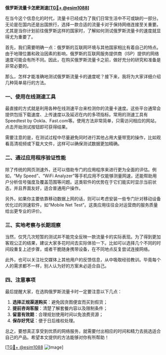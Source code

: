 **俄罗斯流量卡怎麽測速[[TG💪+ @esim1088](https://t.me/s/esim1088)]**

在当今这个信息化的时代，流量卡已经成为了我们日常生活中不可或缺的一部分。无论是在国内还是出国旅行，选择一款合适的流量卡对于保持网络连接至关重要。尤其是当你计划前往俄罗斯这样的国家时，了解如何测试俄罗斯流量卡的速度就显得尤为重要了。

首先，我们需要明确一点：俄罗斯的互联网环境与其他国家相比有着自己的特点。由于地理位置和政治因素的影响，俄罗斯的互联网服务提供商（ISP）提供的网络速度可能会有所不同。因此，在购买俄罗斯流量卡之前，做好充分的研究和准备是非常必要的。

那么，怎样才能准确地测试俄罗斯流量卡的速度呢？接下来，我将为大家详细介绍几种简单易行的方法。

### 一、使用在线测速工具

最直接的方式就是利用各种在线测速平台来检测你的流量卡速度。这些平台通常会提供包括下载速度、上传速度以及延迟在内的多项指标。常用的测速工具有Speedtest by Ookla、Fast.com等。使用方法非常简单，只需访问相应的网站，点击开始测试按钮即可获得结果。

需要注意的是，在测试过程中尽量避免同时进行其他占用大量带宽的操作，比如观看高清视频或下载大文件，这样可以确保测试数据更加精确。

### 二、通过应用程序验证性能

除了传统的网页测速外，还可以借助专门的应用程序来进行更为全面的评估。例如，“My Speed”、“WiFi Analyzer”等手机应用不仅能够测量网速，还能帮助用户分析信号强度及覆盖范围等问题。这类软件的优势在于它们能实时显示当前状态，并且界面友好，适合普通用户操作。

另外，如果你主要依靠移动数据上网的话，则可以考虑安装一些专门针对移动设备优化过的测速软件，如“Mobile Net Test”。这类应用往往会对运营商的服务质量给出更专业的评价。

### 三、实地考察与长期观察

当然，仅凭几次短暂的测试并不能完全反映一款流量卡的实际表现。为了得到更加客观公正的结果，建议大家多花时间去实际体验一下。比如可以选择几个不同的时间段重复上述步骤，或者干脆随身携带设备，在不同地点反复尝试连接网络。

此外，也可以关注社交媒体上其他用户的反馈信息，从中吸取经验教训。毕竟每个人的需求都不一样，别人认为好的方案未必适合自己。

### 四、注意事项

最后提醒大家，在选购俄罗斯流量卡时一定要注意以下几点：

1. **选择正规渠道购买**：避免因贪图便宜而买到假货；
2. **提前咨询客服**：清楚了解套餐内容以及限制条件；
3. **留意有效期**：合理规划使用时间以免浪费资源；
4. **保存好凭证**：便于日后维权处理。

总之，要想真正享受到优质的网络服务，就需要付出相应的时间和精力去挑选适合自己的产品。希望本文提供的方法能够对你有所帮助！

[[TG💪+ @esim1088](https://t.me/s/esim1088) ![Image](https://i.postimg.cc/4NQfJmqS/Snipaste-2025-05-13-00-14-12.png)]